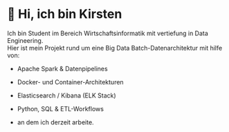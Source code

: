 # 👋 Hi, ich bin Kirsten

Ich bin Student im Bereich Wirtschaftsinformatik mit vertiefung in Data Engineering.  
Hier ist mein Projekt rund um eine Big Data Batch-Datenarchitektur mit hilfe von:

- Apache Spark & Datenpipelines
- Docker- und Container-Architekturen
- Elasticsearch / Kibana (ELK Stack)
- Python, SQL & ETL-Workflows

- an dem ich derzeit arbeite.

<!--
**BigK2881/BigK2881** is a ✨ _special_ ✨ repository because its `README.md` (this file) appears on your GitHub profile.

